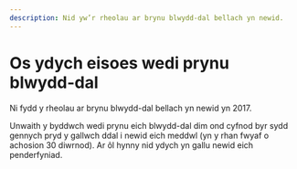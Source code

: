 ```yaml
---
description: Nid yw’r rheolau ar brynu blwydd-dal bellach yn newid.
---
```


# Os ydych eisoes wedi prynu blwydd-dal

Ni fydd y rheolau ar brynu blwydd-dal bellach yn newid yn 2017.

Unwaith y byddwch wedi prynu eich blwydd-dal dim ond cyfnod byr sydd gennych pryd y gallwch ddal i newid eich meddwl (yn y rhan fwyaf o achosion 30 diwrnod). Ar ôl hynny nid ydych yn gallu newid eich penderfyniad.
